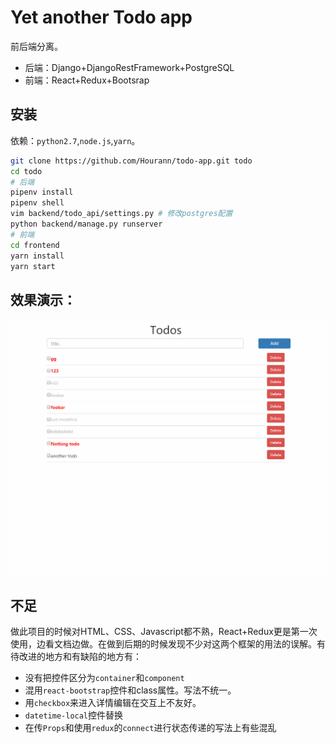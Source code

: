 # Yet another Todo app

前后端分离。
- 后端：Django+DjangoRestFramework+PostgreSQL
- 前端：React+Redux+Bootsrap

## 安装
依赖：`python2.7`,`node.js`,`yarn`。
```bash
git clone https://github.com/Hourann/todo-app.git todo
cd todo
# 后端
pipenv install
pipenv shell
vim backend/todo_api/settings.py # 修改postgres配置
python backend/manage.py runserver
# 前端
cd frontend
yarn install
yarn start
```
## 效果演示：
![](showcase.gif)

## 不足
做此项目的时候对HTML、CSS、Javascript都不熟，React+Redux更是第一次使用，边看文档边做。在做到后期的时候发现不少对这两个框架的用法的误解。有待改进的地方和有缺陷的地方有：
- 没有把控件区分为`container`和`component`
- 混用`react-bootstrap`控件和class属性。写法不统一。
- 用`checkbox`来进入详情编辑在交互上不友好。
- `datetime-local`控件替换
- 在传`Props`和使用`redux`的`connect`进行状态传递的写法上有些混乱
